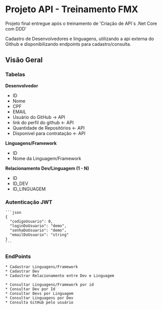
# Projeto API - Treinamento FMX

Projeto final entregue após o treinamento de 'Criação de API´s .Net Core com DDD'

Cadastro de Desenvolvedores e linguagens, utilizando a api externa do Github e disponibilizando endpoints para cadastro/consulta.



## Visão Geral
### Tabelas
**Desenvolvedor**
* ID
* Nome
* CPF
* EMAIL		 
* Usuário do GitHub -> API
* link do perfil do github <- API
* Quantidade de Repositórios <- API
* Disponivel para contratação <- API
		
**Linguagens/Framework**
* ID
* Nome da Linguagem/Framework
		
**Relacionamento Dev/Linguagem (1 - N)**
* ID
* ID_DEV
* ID_LINGUAGEM
		

### Autenticação JWT
	```json
	{
	  "codigoUsuario": 0,
	  "loginDoUsuario": "demo",
	  "senhaDoUsuario": "demo",
	  "emailDoUsuario": "string"
	}
	```

### EndPoints
	* Cadastrar Linguagens/Framework
	* Cadastrar Dev
	* Cadastrar Relacionamento entre Dev e Linguagem
	
	* Consultar Linguagens/Framework por id
	* Consultar Dev por Id
	* Consultar Devs por Linguagem
	* Consultar Linguagens por Dev
	* Consulta GitHub pelo usuário

